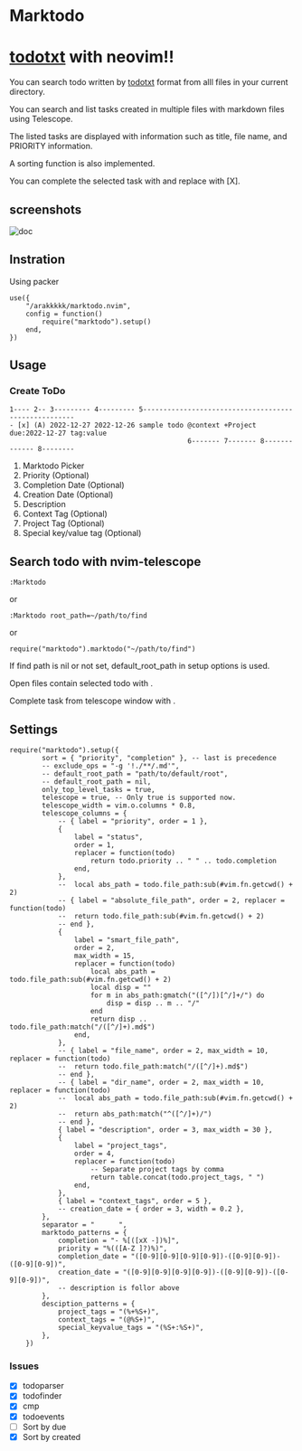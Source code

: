 # Marktodo
# [todotxt](https://ericasadun.com/2019/11/13/lightweight-to-do-list-formatting/) with neovim!!
You can search todo written by [todotxt](https://ericasadun.com/2019/11/13/lightweight-to-do-list-formatting/) format from alll files in your current directory.

You can search and list tasks created in multiple files with markdown files using Telescope.

The listed tasks are displayed with information such as title, file name, and PRIORITY information.

A sorting function is also implemented.

You can complete the selected task with <C-d> and replace with [X].

## screenshots
![doc](doc/doc.gif)

## Instration
Using packer
```
use({
	"/arakkkkk/marktodo.nvim",
	config = function()
		require("marktodo").setup()
	end,
})
```

## Usage

### Create ToDo
```
1---- 2-- 3--------- 4--------- 5-----------------------------------------------------
- [x] (A) 2022-12-27 2022-12-26 sample todo @context +Project due:2022-12-27 tag:value
                                            6------- 7------- 8------------- 8--------
```
1. Marktodo Picker
2. Priority (Optional)
3. Completion Date (Optional)
4. Creation Date (Optional)
5. Description
6. Context Tag (Optional)
7. Project Tag (Optional)
8. Special key/value tag (Optional)

## Search todo with nvim-telescope
```
:Marktodo
```
or
```
:Marktodo root_path=~/path/to/find
```
or
```
require("marktodo").marktodo("~/path/to/find")
```

If find path is nil or not set, default_root_path in setup options is used.

Open files contain selected todo with <CR>.

Complete task from telescope window with <C-d>.

## Settings

```
require("marktodo").setup({
		sort = { "priority", "completion" }, -- last is precedence
		-- exclude_ops = "-g '!./**/.md'",
		-- default_root_path = "path/to/default/root",
		-- default_root_path = nil,
		only_top_level_tasks = true,
		telescope = true, -- Only true is supported now.
		telescope_width = vim.o.columns * 0.8,
		telescope_columns = {
			-- { label = "priority", order = 1 },
			{
				label = "status",
				order = 1,
				replacer = function(todo)
					return todo.priority .. " " .. todo.completion
				end,
			},
			-- 	local abs_path = todo.file_path:sub(#vim.fn.getcwd() + 2)
			-- { label = "absolute_file_path", order = 2, replacer = function(todo)
			-- 	return todo.file_path:sub(#vim.fn.getcwd() + 2)
			-- end },
			{
				label = "smart_file_path",
				order = 2,
				max_width = 15,
				replacer = function(todo)
					local abs_path = todo.file_path:sub(#vim.fn.getcwd() + 2)
					local disp = ""
					for m in abs_path:gmatch("([^/])[^/]+/") do
						disp = disp .. m .. "/"
					end
					return disp .. todo.file_path:match("/([^/]+).md$")
				end,
			},
			-- { label = "file_name", order = 2, max_width = 10, replacer = function(todo)
			-- 	return todo.file_path:match("/([^/]+).md$")
			-- end },
			-- { label = "dir_name", order = 2, max_width = 10, replacer = function(todo)
			-- 	local abs_path = todo.file_path:sub(#vim.fn.getcwd() + 2)
			-- 	return abs_path:match("^([^/]+)/")
			-- end },
			{ label = "description", order = 3, max_width = 30 },
			{
				label = "project_tags",
				order = 4,
				replacer = function(todo)
					-- Separate project tags by comma
					return table.concat(todo.project_tags, " ")
				end,
			},
			{ label = "context_tags", order = 5 },
			-- creation_date = { order = 3, width = 0.2 },
		},
		separator = "      ",
		marktodo_patterns = {
			completion = "- %[([xX -])%]",
			priority = "%(([A-Z ]?)%)",
			completion_date = "([0-9][0-9][0-9][0-9])-([0-9][0-9])-([0-9][0-9])",
			creation_date = "([0-9][0-9][0-9][0-9])-([0-9][0-9])-([0-9][0-9])",
			-- description is follor above
		},
		desciption_patterns = {
			project_tags = "(%+%S+)",
			context_tags = "(@%S+)",
			special_keyvalue_tags = "(%S+:%S+)",
		},
	})
```
### Issues
- [x] todoparser
- [x] todofinder
- [x] cmp
- [X] todoevents
- [ ] Sort by due
- [X] Sort by created
